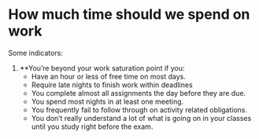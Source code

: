 # How much time should we spend on work



Some indicators:

1.  **You’re beyond your work saturation point if you:
    -   Have an hour or less of free time on most days.
    -   Require late nights to finish work within deadlines
    -   You complete almost all assignments the day before they are due.
    -   You spend most nights in at least one meeting.
    -   You frequently fail to follow through on activity related obligations.
    -   You don’t really understand a lot of what is going on in your classes until you study right before the exam.

<!-- #.inbox -->

<!-- {BearID:2C2A2815-356D-4130-A428-02E96E2E2D41-12678-000020AAC9D99DDE} -->
